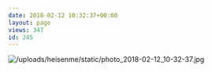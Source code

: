 ```yaml
---
date: 2018-02-12 10:32:37+00:00
layout: page
views: 347
id: 245
---
```




![/uploads/heisenme/static/photo_2018-02-12_10-32-37.jpg](/uploads/heisenme/static/photo_2018-02-12_10-32-37.jpg)

